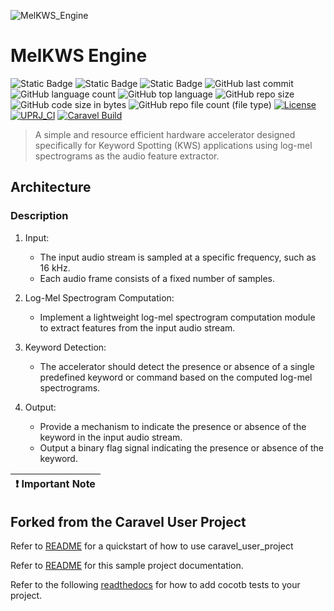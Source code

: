 ![MelKWS_Engine](https://github.com/fayizferosh/KWS-ha/assets/63997454/40d1d8ac-4fe3-462d-9c74-2bc775a91723)
# MelKWS Engine

![Static Badge](https://img.shields.io/badge/OS-linux-orange)
![Static Badge](https://img.shields.io/badge/EDA%20Tools-OpenLANE-navy)
![Static Badge](https://img.shields.io/badge/languages-verilog%2C_bash%2C_TCL-crimson)
![GitHub last commit](https://img.shields.io/github/last-commit/fayizferosh/KWS-ha)
![GitHub language count](https://img.shields.io/github/languages/count/fayizferosh/KWS-ha)
![GitHub top language](https://img.shields.io/github/languages/top/fayizferosh/KWS-ha)
![GitHub repo size](https://img.shields.io/github/repo-size/fayizferosh/KWS-ha)
![GitHub code size in bytes](https://img.shields.io/github/languages/code-size/fayizferosh/KWS-ha)
![GitHub repo file count (file type)](https://img.shields.io/github/directory-file-count/fayizferosh/KWS-ha)
[![License](https://img.shields.io/badge/License-Apache%202.0-blue.svg)](https://opensource.org/licenses/Apache-2.0) [![UPRJ_CI](https://github.com/efabless/caravel_project_example/actions/workflows/user_project_ci.yml/badge.svg)](https://github.com/efabless/caravel_project_example/actions/workflows/user_project_ci.yml) [![Caravel Build](https://github.com/efabless/caravel_project_example/actions/workflows/caravel_build.yml/badge.svg)](https://github.com/efabless/caravel_project_example/actions/workflows/caravel_build.yml)
<!---
Comments
-->

> A simple and resource efficient hardware accelerator designed specifically for Keyword Spotting (KWS) applications using log-mel spectrograms as the audio feature extractor.

## Architecture

### Description
1. Input:
    - The input audio stream is sampled at a specific frequency, such as 16 kHz.
    - Each audio frame consists of a fixed number of samples.

2. Log-Mel Spectrogram Computation:
    - Implement a lightweight log-mel spectrogram computation module to extract features from the input audio stream.

3. Keyword Detection:
    - The accelerator should detect the presence or absence of a single predefined keyword or command based on the computed log-mel spectrograms.

4. Output:
    - Provide a mechanism to indicate the presence or absence of the keyword in the input audio stream.
    - Output a binary flag signal indicating the presence or absence of the keyword.


| :exclamation: Important Note            |
|-----------------------------------------|

## Forked from the Caravel User Project 

Refer to [README](docs/source/index.rst#section-quickstart) for a quickstart of how to use caravel_user_project

Refer to [README](docs/source/index.rst) for this sample project documentation. 

Refer to the following [readthedocs](https://caravel-sim-infrastructure.readthedocs.io/en/latest/index.html) for how to add cocotb tests to your project. 
